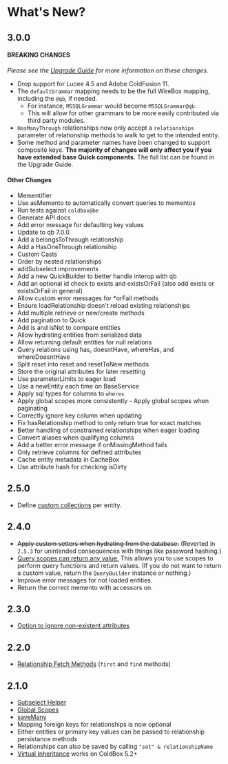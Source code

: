 # What's New?

## 3.0.0

#### **BREAKING CHANGES** <a id="breaking-changes"></a>

_Please see the_ [_Upgrade Guide_](upgrade-guide.md#3-0-0) _for more information on these changes._

* Drop support for Lucee 4.5 and Adobe ColdFusion 11.
* The `defaultGrammar` mapping needs to be the full WireBox mapping, including the `@qb`, if needed.
  * For instance, `MSSQLGrammar` would become `MSSQLGrammar@qb`.
  * This will allow for other grammars to be more easily contributed via third party modules.
* `HasManyThrough` relationships now only accept a `relationships` parameter of relationship methods to walk to get to the intended entity.
* Some method and parameter names have been changed to support composite keys.  **The majority of changes will only affect you if you have extended base Quick components.** The full list can be found in the Upgrade Guide.

####  **Other Changes** <a id="other-changes"></a>

* Mementifier
* Use asMemento to automatically convert queries to mementos
* Run tests against `coldbox@be`
* Generate API docs
* Add error message for defaulting key values
* Update to qb 7.0.0
* Add a belongsToThrough relationship
* Add a HasOneThrough relationship
* Custom Casts
* Order by nested relationships
* addSubselect improvements
* Add a new QuickBuilder to better handle interop with qb
* Add an optional id check to exists and existsOrFail \(also add exists or existsOrFail in general\)
* Allow custom error messages for \*orFail methods
* Ensure loadRelationship doesn't reload existing relationships
* Add multiple retrieve or new/create methods
* Add pagination to Quick
* Add is and isNot to compare entities
* Allow hydrating entities from serialized data
* Allow returning default entities for null relations
* Query relations using has, doesntHave, whereHas, and whereDoesntHave
* Split reset into reset and resetToNew methods
* Store the original attributes for later resetting
* Use parameterLimits to eager load
* Use a newEntity each time on BaseService
* Apply sql types for columns to `wheres`
* Apply global scopes more consistently - Apply global scopes when paginating
* Correctly ignore key column when updating
* Fix hasRelationship method to only return true for exact matches
* Better handling of constrained relationships when eager loading
* Convert aliases when qualifying columns
* Add a better error message if onMissingMethod fails
* Only retrieve columns for defined attributes
* Cache entity metadata in CacheBox
* Use attribute hash for checking isDirty

## 2.5.0

* Define [custom collections](collections.md) per entity.

## 2.4.0

* ~~Apply custom setters when hydrating from the database.~~ \(Reverted in `2.5.3` for unintended consequences with things like password hashing.\)
* [Query scopes can return any value.](getting-started/query-scopes.md#scopes-that-return-values)  This allows you to use scopes to perform query functions and return values.  \(If you do not want to return a custom value, return the `QueryBuilder` instance or nothing.\)
* Improve error messages for not loaded entities.
* Return the correct memento with accessors on.

## 2.3.0

* [Option to ignore non-existent attributes](getting-started/updating-existing-entities.md#update)

## 2.2.0

* [Relationship Fetch Methods](relationships/retrieving-relationships.md) \(`first` and `find` methods\)

## 2.1.0

* [Subselect Helper](getting-started/query-scopes.md#subselects)
* [Global Scopes](getting-started/query-scopes.md#global-scopes)
* [saveMany](relationships/relationship-types/hasmany.md#saveMany)
* Mapping foreign keys for relationships is now optional
* Either entities or primary key values can be passed to relationship persistance methods
* Relationships can also be saved by calling `"set" & relationshipName`
* [Virtual Inheritance](getting-started/defining-an-entity.md) works on ColdBox 5.2+

